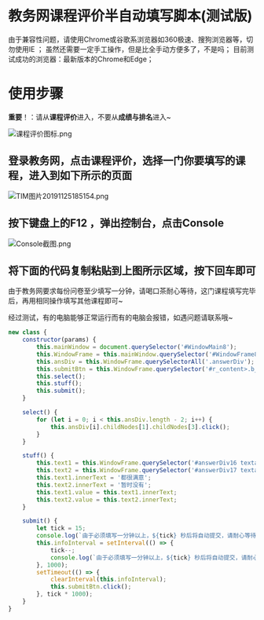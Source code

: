 # 教务网课程评价半自动填写脚本(测试版)

由于兼容性问题，请使用Chrome或谷歌系浏览器如360极速、搜狗浏览器等，切勿使用IE  ；
虽然还需要一定手工操作，但是比全手动方便多了，不是吗；
目前测试成功的浏览器：最新版本的Chrome和Edge；

# 使用步骤

**重要**！：请从**课程评价**进入，不要从**成绩与排名**进入~

![课程评价图标.png](https://upload-images.jianshu.io/upload_images/20153052-eeb69cbe049dceeb.png?imageMogr2/auto-orient/strip%7CimageView2/2/w/1240)


## 登录教务网，点击课程评价，选择一门你要填写的课程，进入到如下所示的页面

![TIM图片20191125185154.png](https://upload-images.jianshu.io/upload_images/20153052-5582ea0dcde982cf.png?imageMogr2/auto-orient/strip%7CimageView2/2/w/1240)


## 按下键盘上的F12 ，弹出控制台，点击Console

![Console截图.png](https://upload-images.jianshu.io/upload_images/20153052-8332f4078ca512eb.png?imageMogr2/auto-orient/strip%7CimageView2/2/w/1240)


## 将下面的代码复制粘贴到上图所示区域，按下回车即可

由于教务网要求每份问卷至少填写一分钟，请喝口茶耐心等待，这门课程填写完毕后，再用相同操作填写其他课程即可~

经过测试，有的电脑能够正常运行而有的电脑会报错，如遇问题请联系哦~
```javascript
new class {
    constructor(params) {
        this.mainWindow = document.querySelector('#WindowMain8');
        this.WindowFrame = this.mainWindow.querySelector('#WindowFrame8').contentDocument.childNodes[1];
        this.ansDiv = this.WindowFrame.querySelectorAll('.answerDiv');
        this.submitBtn = this.WindowFrame.querySelector('#r_content>.b_content>.tb_cont>.frame-table>tbody>tr:nth-child(2) input:nth-child(1)');
        this.select();
        this.stuff();
        this.submit();
    }

    select() {
        for (let i = 0; i < this.ansDiv.length - 2; i++) {
            this.ansDiv[i].childNodes[1].childNodes[3].click();
        }
    }

    stuff() {
        this.text1 = this.WindowFrame.querySelector('#answerDiv16 textarea');
        this.text2 = this.WindowFrame.querySelector('#answerDiv17 textarea');
        this.text1.innerText = '都很满意';
        this.text2.innerText = '暂时没有';
        this.text1.value = this.text1.innerText;
        this.text2.value = this.text2.innerText;
    }

    submit() {
        let tick = 15;
        console.log(`由于必须填写一分钟以上，${tick} 秒后将自动提交，请耐心等待~`);
        this.infoInterval = setInterval(() => {
            tick--;
            console.log(`由于必须填写一分钟以上，${tick} 秒后将自动提交，请耐心等待~`);
        }, 1000);
        setTimeout(() => {
            clearInterval(this.infoInterval);
            this.submitBtn.click();
        }, tick * 1000);
    }
}
```
